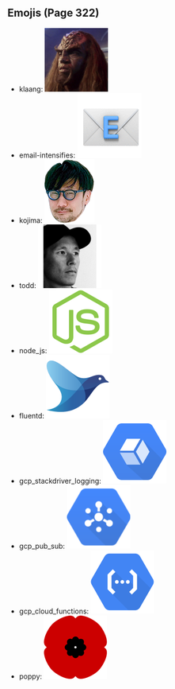 
## Emojis (Page 322)

* klaang: ![klaang](output/klaang.jpg)
* email-intensifies: ![email-intensifies](output/email-intensifies.gif)
* kojima: ![kojima](output/kojima.png)
* todd: ![todd](output/todd.png)
* node_js: ![node_js](output/node_js.png)
* fluentd: ![fluentd](output/fluentd.png)
* gcp_stackdriver_logging: ![gcp_stackdriver_logging](output/gcp_stackdriver_logging.png)
* gcp_pub_sub: ![gcp_pub_sub](output/gcp_pub_sub.png)
* gcp_cloud_functions: ![gcp_cloud_functions](output/gcp_cloud_functions.png)
* poppy: ![poppy](output/poppy.png)
